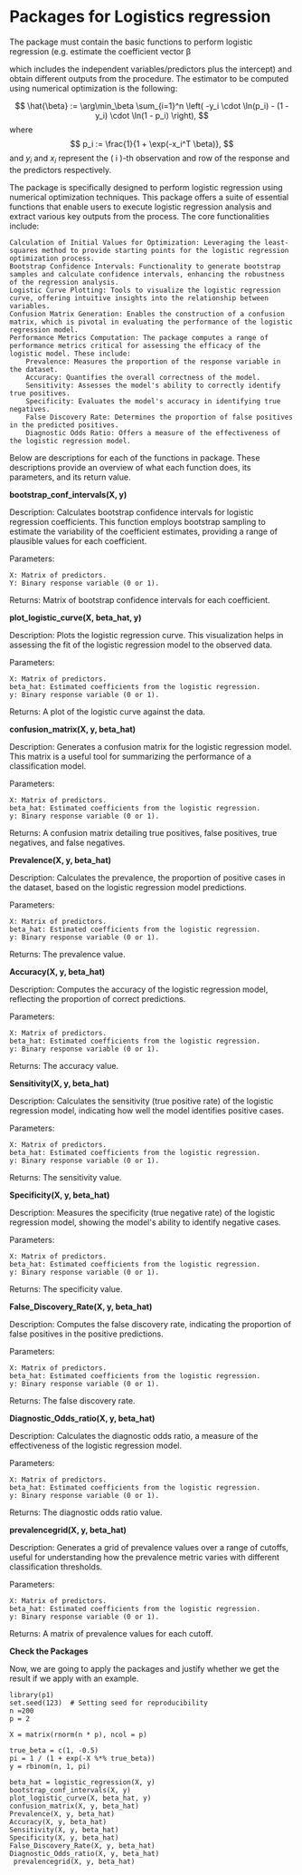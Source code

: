 # Packages for Logistics regression

The package must contain the basic functions to perform logistic regression (e.g. estimate the coefficient vector β

which includes the independent variables/predictors plus the intercept) and obtain different outputs from the procedure. The estimator to be computed using numerical optimization is the following:

$$
\hat{\beta} := \arg\min_\beta \sum_{i=1}^n \left( -y_i \cdot \ln(p_i) - (1 - y_i) \cdot \ln(1 - p_i) \right),
$$
where
$$
p_i := \frac{1}{1 + \exp(-x_i^T \beta)},
$$
and $y_i$ and $x_i$ represent the \( i \)-th observation and row of the response and the predictors respectively.

The package is specifically designed to perform logistic regression using numerical optimization techniques. This package offers a suite of essential functions that enable users to execute logistic regression analysis and extract various key outputs from the process. The core functionalities include:

    Calculation of Initial Values for Optimization: Leveraging the least-squares method to provide starting points for the logistic regression optimization process.
    Bootstrap Confidence Intervals: Functionality to generate bootstrap samples and calculate confidence intervals, enhancing the robustness of the regression analysis.
    Logistic Curve Plotting: Tools to visualize the logistic regression curve, offering intuitive insights into the relationship between variables.
    Confusion Matrix Generation: Enables the construction of a confusion matrix, which is pivotal in evaluating the performance of the logistic regression model.
    Performance Metrics Computation: The package computes a range of performance metrics critical for assessing the efficacy of the logistic model. These include:
        Prevalence: Measures the proportion of the response variable in the dataset.
        Accuracy: Quantifies the overall correctness of the model.
        Sensitivity: Assesses the model's ability to correctly identify true positives.
        Specificity: Evaluates the model's accuracy in identifying true negatives.
        False Discovery Rate: Determines the proportion of false positives in the predicted positives.
        Diagnostic Odds Ratio: Offers a measure of the effectiveness of the logistic regression model.


Below are descriptions for each of the functions in  package. These descriptions provide an overview of what each function does, its parameters, and its return value.

**bootstrap_conf_intervals(X, y)**

Description:
Calculates bootstrap confidence intervals for logistic regression coefficients. This function employs bootstrap sampling to estimate the variability of the coefficient estimates, providing a range of plausible values for each coefficient.

Parameters:

    X: Matrix of predictors.
    Y: Binary response variable (0 or 1).

Returns:
Matrix of bootstrap confidence intervals for each coefficient.

**plot_logistic_curve(X, beta_hat, y)**

Description:
Plots the logistic regression curve. This visualization helps in assessing the fit of the logistic regression model to the observed data.

Parameters:

    X: Matrix of predictors.
    beta_hat: Estimated coefficients from the logistic regression.
    y: Binary response variable (0 or 1).

Returns:
A plot of the logistic curve against the data.

**confusion_matrix(X, y, beta_hat)**

Description:
Generates a confusion matrix for the logistic regression model. This matrix is a useful tool for summarizing the performance of a classification model.

Parameters:

    X: Matrix of predictors.
    beta_hat: Estimated coefficients from the logistic regression.
    y: Binary response variable (0 or 1).

Returns:
A confusion matrix detailing true positives, false positives, true negatives, and false negatives.

**Prevalence(X, y, beta_hat)**

Description:
Calculates the prevalence, the proportion of positive cases in the dataset, based on the logistic regression model predictions.

Parameters:

    X: Matrix of predictors.
    beta_hat: Estimated coefficients from the logistic regression.
    y: Binary response variable (0 or 1).

Returns:
The prevalence value.

**Accuracy(X, y, beta_hat)**

Description:
Computes the accuracy of the logistic regression model, reflecting the proportion of correct predictions.

Parameters:

    X: Matrix of predictors.
    beta_hat: Estimated coefficients from the logistic regression.
    y: Binary response variable (0 or 1).

Returns:
The accuracy value.


**Sensitivity(X, y, beta_hat)**

Description:
Calculates the sensitivity (true positive rate) of the logistic regression model, indicating how well the model identifies positive cases.

Parameters:

    X: Matrix of predictors.
    beta_hat: Estimated coefficients from the logistic regression.
    y: Binary response variable (0 or 1).

Returns:
The sensitivity value.

**Specificity(X, y, beta_hat)**

Description:
Measures the specificity (true negative rate) of the logistic regression model, showing the model's ability to identify negative cases.

Parameters:

    X: Matrix of predictors.
    beta_hat: Estimated coefficients from the logistic regression.
    y: Binary response variable (0 or 1).

Returns:
The specificity value.

**False_Discovery_Rate(X, y, beta_hat)**

Description:
Computes the false discovery rate, indicating the proportion of false positives in the positive predictions.

Parameters:

    X: Matrix of predictors.
    beta_hat: Estimated coefficients from the logistic regression.
    y: Binary response variable (0 or 1).

Returns:
The false discovery rate.

**Diagnostic_Odds_ratio(X, y, beta_hat)**

Description:
Calculates the diagnostic odds ratio, a measure of the effectiveness of the logistic regression model.

Parameters:

    X: Matrix of predictors.
    beta_hat: Estimated coefficients from the logistic regression.
    y: Binary response variable (0 or 1).

Returns:
The diagnostic odds ratio value.

**prevalencegrid(X, y, beta_hat)**

Description:
Generates a grid of prevalence values over a range of cutoffs, useful for understanding how the prevalence metric varies with different classification thresholds.

Parameters:

    X: Matrix of predictors.
    beta_hat: Estimated coefficients from the logistic regression.
    y: Binary response variable (0 or 1).

Returns:
A matrix of prevalence values for each cutoff.

**Check the Packages**

Now, we are going to apply the packages and justify whether we get the result if we apply with an example. 
```{r}
library(p1)
set.seed(123)  # Setting seed for reproducibility
n =200
p = 2

X = matrix(rnorm(n * p), ncol = p)

true_beta = c(1, -0.5)
pi = 1 / (1 + exp(-X %*% true_beta))
y = rbinom(n, 1, pi)

beta_hat = logistic_regression(X, y)
bootstrap_conf_intervals(X, y)
plot_logistic_curve(X, beta_hat, y)
confusion_matrix(X, y, beta_hat)
Prevalence(X, y, beta_hat)
Accuracy(X, y, beta_hat)
Sensitivity(X, y, beta_hat)
Specificity(X, y, beta_hat)
False_Discovery_Rate(X, y, beta_hat)
Diagnostic_Odds_ratio(X, y, beta_hat)
 prevalencegrid(X, y, beta_hat)
```

